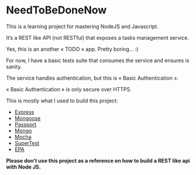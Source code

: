 # NeedToBeDoneNow

This is a learning project for mastering NodeJS and Javascript.

It’s a REST like API (not RESTful) that exposes a tasks management service.

Yes, this is an another « TODO » app. Pretty boring… :)

For now, I have a basic tests suite that consumes the service and ensures is sanity.

The service handles authentication, but this is « Basic Authentication ». 

« Basic Authentication » is only secure over HTTPS.

This is mostly what I used to build this project:
- [Express](http://expressjs.com/)
- [Mongoose](http://mongoosejs.com/)
- [Passport](http://passportjs.org/)
- [Mongo](http://www.mongodb.org/)
- [Mocha](http://mochajs.org/)
- [SuperTest](https://github.com/tj/supertest)
- [EPA](https://github.com/derickbailey/epa)

**Please don’t use this project as a reference on how to build a REST like api with Node JS.**



